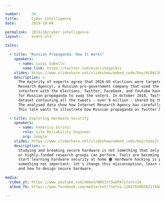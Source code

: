 ```yaml
---

number:     34
title:      Cyber Intelligence
date:       2019-10-04

permalink:  2019/10/cyber-intelligence
layout:     event-old

talks:

  - title: "Russian Propaganda: How It Works"
    speakers:
      - name: Luigi Gubello
        name_link: https://twitter.com/evaristegal0is
    slides: https://www.slideshare.net/slideshow/embed_code/key/6LBAi3LArZkAh
    description: >
      The majority of experts agree that 2016 US elections were targeted by IRA (Internet
      Research Agency), a Russian pro-government company that used the social networks to
      interfere with the elections. Twitter, Facebook, and Youtube have become useful tools
      for Russian propaganda to sway the voters. In October 2018, Twitter released a big
      dataset containing all the tweets - over 9 million - shared by the Russian trolls.
      The analysed data show how Internet Research Agency has carefully developed its propaganda.
      This talk wants to illustrate how Russian propaganda on Twitter has worked.

  - title: Exploring Hardware Security
    speakers:
      - name: Federico Scrinzi
        role: Site Reliability Engineer
        org: Google
    slides: https://www.slideshare.net/slideshow/embed_code/key/tUdsZrj6hEbZo5
    description: >
      Studying and breaking secure hardware is not something that only state-sponsored attackers
      or highly-funded research groups can perform. Tools are becoming more accessible and you can
      start learning hardware security at home 🏠 Hardware hacking is perceived as black magic or
      something not important: let's change this misconception, learn about new classes of attacks
      and how to design secure hardware.

media:
  video_yt: https://www.youtube.com/embed/WW53Jt5wbPA?start=24
  album_fb: https://www.facebook.com/media/set/?set=a.1265762083621744&type=3

---
```

